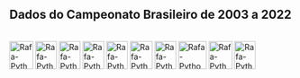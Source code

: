 ## Dados do Campeonato Brasileiro de 2003 a 2022


<div style="display: inline_block"><br>
  <img align="center" alt="Rafa-Python" height="50" width="42" src="https://seeklogo.com/images/C/CBF_Confederacao_Brasileira_de_Futebol-logo-82C966FA8B-seeklogo.com.png">
  <img align="center" alt="Rafa-Python" height="50" width="38" src="https://seeklogo.com/images/C/campeonato-brasileiro-serie-a-logo-F86C405B11-seeklogo.com.png">
  <img align="center" alt="Rafa-Python" height="50" width="38" src="https://seeklogo.com/images/A/america-mineiro-logo-62E118D3F0-seeklogo.com.png">
  <img align="center" alt="Rafa-Python" height="50" width="38" src="https://seeklogo.com/images/A/america-futebol-clube-logo-308E245655-seeklogo.com.png">
  <img align="center" alt="Rafa-Python" height="50" width="38" src="https://seeklogo.com/images/A/atletico-clube-goianiense-logo-0F82BD40FC-seeklogo.com.png">
  <img align="center" alt="Rafa-Python" height="50" width="40" src="https://seeklogo.com/images/C/Clube_Atletico_Mineiro_de_Belo_Horizonte-MG-logo-A90353659E-seeklogo.com.png">
  <img align="center" alt="Rafa-Python" height="50" width="38" src="https://seeklogo.com/images/A/avai-futebol-clube-logo-C2BCEE354F-seeklogo.com.png">
  <img align="center" alt="Rafa-Python" height="50" width="50" src="https://seeklogo.com/images/B/Bahia-logo-0BF5C9A502-seeklogo.com.png">
  <img align="center" alt="Rafa-Python" height="50" width="42" src="https://seeklogo.com/images/B/Botafogo_de_Futebol_e_Regatas-logo-ECE113C77B-seeklogo.com.png">
  <img align="center" alt="Rafa-Python" height="50" width="38" src="https://seeklogo.com/images/B/Brasiliense_Futebol_Clube-DF-logo-24AEB16A54-seeklogo.com.png">







  


</div>
  
